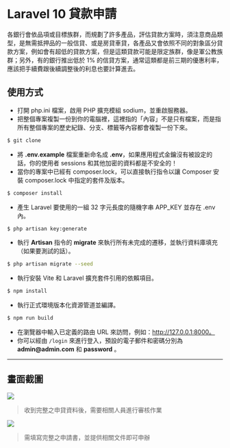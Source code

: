 # Laravel 10 貸款申請

各銀行會依品項或目標族群，而規劃了許多產品，評估貸款方案時，須注意商品類型，是無需抵押品的一般信貸、或是房貸車貸，各產品又會依照不同的對象區分貸款方案，例如會有超低的貸款方案，但是這類貸款可能是限定族群，像是軍公教族群；另外，有的銀行推出低於 1% 的信貸方案，通常這類都是前三期的優惠利率，應該把手續費跟後續調整後的利息也要計算進去。

## 使用方式
- 打開 php.ini 檔案，啟用 PHP 擴充模組 sodium，並重啟服務器。
- 把整個專案複製一份到你的電腦裡，這裡指的「內容」不是只有檔案，而是指所有整個專案的歷史紀錄、分支、標籤等內容都會複製一份下來。
```sh
$ git clone
```
- 將 __.env.example__ 檔案重新命名成 __.env__，如果應用程式金鑰沒有被設定的話，你的使用者 sessions 和其他加密的資料都是不安全的！
- 當你的專案中已經有 composer.lock，可以直接執行指令以讓 Composer 安裝 composer.lock 中指定的套件及版本。
```sh
$ composer install
```
- 產生 Laravel 要使用的一組 32 字元長度的隨機字串 APP_KEY 並存在 .env 內。
```sh
$ php artisan key:generate
```
- 執行 __Artisan__ 指令的 __migrate__ 來執行所有未完成的遷移，並執行資料庫填充（如果要測試的話）。
```sh
$ php artisan migrate --seed
```
- 執行安裝 Vite 和 Laravel 擴充套件引用的依賴項目。
```sh
$ npm install
```
- 執行正式環境版本化資源管道並編譯。
```sh
$ npm run build
```
- 在瀏覽器中輸入已定義的路由 URL 來訪問，例如：http://127.0.0.1:8000。
- 你可以經由 `/login` 來進行登入，預設的電子郵件和密碼分別為 __admin@admin.com__ 和 __password__ 。

----

## 畫面截圖
![](https://i.imgur.com/TmwrYJz.png)
> 收到完整之申貸資料後，需要相關人員進行審核作業

![](https://i.imgur.com/Theyq8B.png)
> 需填寫完整之申請書，並提供相關文件即可申辦